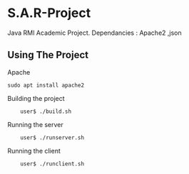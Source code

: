 # S.A.R-Project
Java RMI Academic Project.
Dependancies : Apache2 ,json
## Using The Project
Apache
```
sudo apt install apache2
```
Building the project
```
    user$ ./build.sh
```
Running the server
```
    user$ ./runserver.sh
```
Running the client 
```
    user$ ./runclient.sh
```
